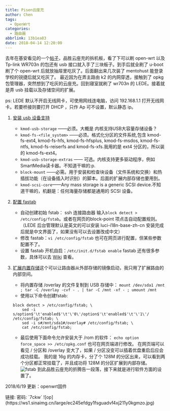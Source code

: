 ```yaml
---
title: Pisen云座充
author: Chen
tags:
  - OpenWrt
categories:
  - 路由器
abbrlink: 13b1ea83
date: 2018-04-14 12:20:00
---
```

去年在基安看见的一个[帖子](http://www.right.com.cn/forum/forum.php?mod=viewthread&tid=209145&fromguid=hot&extra=&mobile=2)，品胜云座充的拆机板，看了下可以刷 open-wrt 以及 Tp-link WR703n 的包还有 usb 接口就入手了三块板子。到手后就全刷了 u-boot 刷了个 open-wrt 后就放抽屉里吃灰了。后面翻出来几次装了 mentohust 能登录学校的锐捷后就又吃灰了。 最近因为在弄主路由 k2 的内网穿透，接触到了 opkg 包管理器，突然想到了吃灰的云座充。回到寝室就刷了 wr703n 的 LEDE。接着就是弄 usb 挂载以及存储空间的扩展。

ps: LEDE 默认不开启无线网卡，可使用网线连电脑，访问 192.168.1.1 打开无线网卡。若要桥接则要打开 DHCP ，只作 Ap 可不设置，默认静态 ip。

1. [安装 usb 设备支持](https://wiki.openwrt.org/doc/howto/usb.storage)

    - `kmod-usb-storage` ——必须。大概是 内核支持USB大容量存储设备？
    - `kmod-fs-<file_system>` ——必须。格式化分区的文件系统,包含 kmod-fs-ext4, kmod-fs-hfs, kmod-fs-hfsplus, kmod-fs-msdos, kmod-fs-ntfs, kmod-fs-reiserfs and kmod-fs-xfs.我用的是 ext4 分区的，所以装的 kmod-fs-ext4。
    - `kmod-usb-storage-extras` —— 可选。内核支持更多驱动程序，例如SmartMedia读卡器。不知道干嘛的:p.
    - `block-mount` ——必需。用于安装和检查块设备（文件系统和交换）和热插拔功能（在设备插入时识别）的脚本。后面的扩展内部存储也要用到。
    - `kmod-scsi-core`——Any mass storage is a generic SCSI device.不知道干嘛的，机翻是：任何海量存储都是通用的 SCSI 设备。
2. [配置 fastab](https://wiki.openwrt.org/doc/uci/fstab)
    - 自动创建初始 fstab：
        ssh 连接路由器 输入`block detect > /etc/config/fstab`。或者在网页的block-point 项点击自动配置规则。（LEDE 后台管理默认是英文的可以安装 luci-i18n-base-zh-cn 安装完成后就是中文界面了，如果没有可以去设置改成中文）
    - 修改 fastab：`vi /etc/config/fstab` 也可在网页进行配置，但某些参数配置不了。
    - 设置 fastab 开机自启：`/etc/init.d/fstab enable`
    fastab 还有很多参数，具体可以去 [Wiki](https://wiki.openwrt.org/doc/uci/fstab) 查看。

3. [扩展内置存储](https://wiki.openwrt.org/doc/howto/extroot)这个可以让路由器从外部存储的镜像启动，我只用了扩展路由的内部空间。

    - 将内置存储 /overlay 的文件复制到 USB 存储中：
    `mount /dev/sda1 /mnt ; tar -C /overlay -cvf - . | tar -C /mnt -xf - ; umount /mnt`
    - 使用以下命令创建fstab:

    ```ash
    block detect > /etc/config/fstab; \
        sed -i s/option$'\t'enabled$'\t'\'0\'/option$'\t'enabled$'\t'\'1\'/ /etc/config/fstab; \
        sed -i s#/mnt/sda1#/overlay# /etc/config/fstab; \
        cat /etc/config/fstab;
    ```

    - 最后使用下面命令允许安装大于 /rom 的软件：
   `echo option force_space >> /etc/opkg.conf` 也可在网页端进行修改。
在网页端可以看见 / 分区和 /overlay 变大了，如果 /  分区没变可以插着优盘重启后应会成功挂载。
我的是 16g 的内存卡，分了个 128M 的分区出来，可以看到两个分区都正常挂载了，并且成功将 128M 的分区扩展到内部存储。
![fstab](https://ww1.sinaimg.cn/large/ec245efdgy1fqc7o9xpvxj211y0kg41c.jpg)
到此品胜云座充的折腾告一段落，接下来就是进行软件方面的设置了。

<div class="note success"><p>2018/6/19 更新：openwrt固件</p></div> 链接: <https://pan.baidu.com/s/1MqWci4ElhyytjqgCj9GnFw> 密码: `7ckw`
![op](https://ws1.sinaimg.cn/large/ec245efdgy1fsguadvf4xj211y0kgmzo.jpg)
